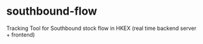 # southbound-flow
Tracking Tool for Southbound stock flow in HKEX (real time backend server + frontend)
